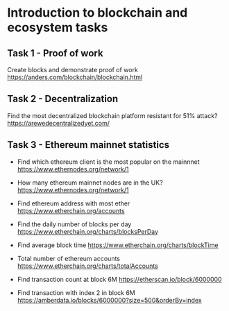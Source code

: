 # Introduction to blockchain and ecosystem tasks

## Task 1 - Proof of work

Create blocks and demonstrate proof of work
https://anders.com/blockchain/blockchain.html

## Task 2 - Decentralization

Find the most decentralized blockchain platform resistant for 51% attack?
https://arewedecentralizedyet.com/

## Task 3 - Ethereum mainnet statistics

- Find which ethereum client is the most popular on the mainnnet
https://www.ethernodes.org/network/1

- How many ethereum mainnet nodes are in the UK?
https://www.ethernodes.org/network/1

- Find ethereum address with most ether
https://www.etherchain.org/accounts

- Find the daily number of blocks per day
https://www.etherchain.org/charts/blocksPerDay

- Find average block time
https://www.etherchain.org/charts/blockTime

- Total number of ethereum accounts
https://www.etherchain.org/charts/totalAccounts

- Find transaction count at block 6M
https://etherscan.io/block/6000000

- Find transaction with index 2 in block 6M
https://amberdata.io/blocks/6000000?size=500&orderBy=index